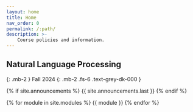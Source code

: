 ```yaml
---
layout: home
title: Home
nav_order: 0
permalink: /:path/
description: >-
    Course policies and information.
---
```


## Natural Language Processing
{: .mb-2 }
Fall 2024
{: .mb-2 .fs-6 .text-grey-dk-000 }

{% if site.announcements %}
{{ site.announcements.last }}
{% endif %}


{% for module in site.modules %}
{{ module }}
{% endfor %}





